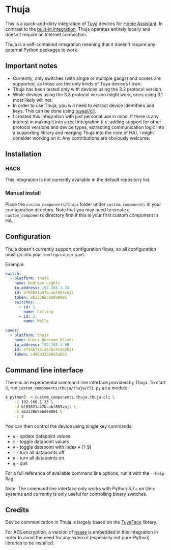 # Thuja

This is a quick-and-dirty integration of [Tuya](https://www.tuya.com/) devices for [Home Assistant](https://www.home-assistant.io/).
In contrast to the [built-in integration](https://www.home-assistant.io/integrations/tuya/), Thuja operates entirely locally and doesn't
require an Internet connection.

Thuja is a self-contained integration meaning that it doesn't require any external Python packages to work.


## Important notes

- Currently, only switches (with single or multiple gangs) and covers are supported,
  as those are the only kinds of Tuya devices I own.
- Thuja has been tested only with devices using the 3.2 protocol version.
- While devices using the 3.3 protocol version might work, ones using 3.1 most likely will not. 
- In order to use Thuja, you will need to extract device identifiers and keys.
  This can be done using [tuyapi/cli](https://github.com/TuyaAPI/cli).
- I created this integration with just personal use in mind. If there is any interest in
  making it into a real integration (i.e. adding support for other protocol versions and
  device types, extracting communication logic into a supporting library and merging Thuja
  into the core of HA), I might consider working on it. Any contributions are obviously welcome. 


## Installation

### HACS

This integration is not currently available in the default repository list.

### Manual install

Place the `custom_components/thuja` folder under `custom_components` in your configuration directory.
Note that you may need to create a `custom_components` directory first if this is your first custom component in HA.


## Configuration

Thuja doesn't currently support configuration flows, so all configuration must go into your `configuration.yaml`.

Example:

```yaml
switch:
  - platform: thuja
    name: Bedroom Lights
    ip_address: 192.168.1.33
    id: bf63621a47bcabf863vnjt
    token: ab3338e5abd98091
    switches:
      - id: 1
        name: Ceiling
      - id: 2
        name: Walls

cover:
  - platform: thuja
    name: Guest Bedroom Blinds
    ip_address: 192.168.1.98
    id: bf4abf861a47bc4v262kjt
    token: cd98b33308e5ab92
```

## Command line interface

There is an experimental command line interface provided by Thuja. To start it, run `custom_components/thuja/thuja/cli.py` as a module:

```bash
$ python3 -m custom_components.thuja.thuja.cli \
    -i 192.168.1.33 \
    -d bf63621a47bcabf863vnjt \
    -k ab3338e5abd98091 \
    -c 2
```

You can then control the device using single key commands:

- `u` - update datapoint values
- `t` - toggle datapoint values
- `#` - toggle datapoint with index `#` (1-9)
- `f` - turn all datapoints off
- `n` - turn all datapoints on
- `q` - quit

For a full reference of available command line options, run it with the `--help` flag.

Note: The command line interface only works with Python 3.7+ on Unix systems
and currently is only useful for controlling binary switches.


## Credits

Device communication in Thuja is largely based on the [TuyaFace](https://github.com/TradeFace/tuyaface) library.

For AES encryption, a version of [pyaes](https://github.com/ricmoo/pyaes) is embedded in this integration in order
to avoid the need for any external (especially not pure-Python) libraries to be installed. 
